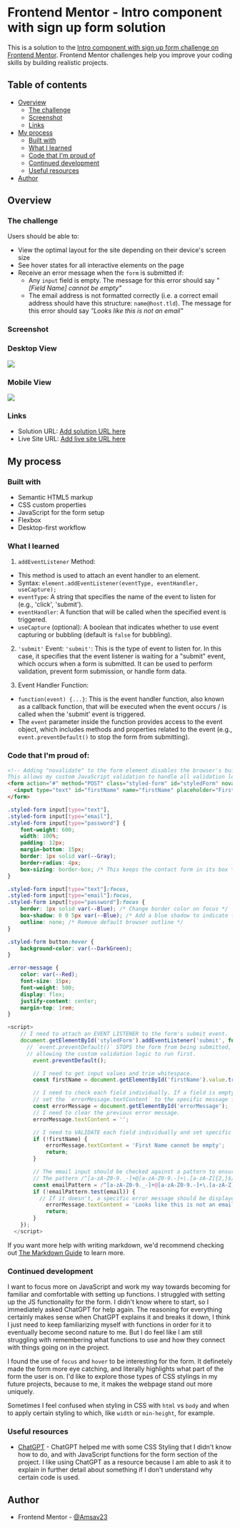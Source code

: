 # Frontend Mentor - Intro component with sign up form solution

This is a solution to the [Intro component with sign up form challenge on Frontend Mentor](https://www.frontendmentor.io/challenges/intro-component-with-signup-form-5cf91bd49edda32581d28fd1). Frontend Mentor challenges help you improve your coding skills by building realistic projects. 

## Table of contents

- [Overview](#overview)
  - [The challenge](#the-challenge)
  - [Screenshot](#screenshot)
  - [Links](#links)
- [My process](#my-process)
  - [Built with](#built-with)
  - [What I learned](#what-i-learned)
  - [Code that I'm proud of](#code-that-im-proud-of)
  - [Continued development](#continued-development)
  - [Useful resources](#useful-resources)
- [Author](#author)


## Overview

### The challenge

Users should be able to:

- View the optimal layout for the site depending on their device's screen size
- See hover states for all interactive elements on the page
- Receive an error message when the `form` is submitted if:
  - Any `input` field is empty. The message for this error should say *"[Field Name] cannot be empty"*
  - The email address is not formatted correctly (i.e. a correct email address should have this structure: `name@host.tld`). The message for this error should say *"Looks like this is not an email"*

### Screenshot

### Desktop View
![](./images/Screenshot-Desktop-View.png)

### Mobile View
![](./images/Screenshot-Mobile-View.png)

### Links

- Solution URL: [Add solution URL here](https://your-solution-url.com)
- Live Site URL: [Add live site URL here](https://your-live-site-url.com)

## My process

### Built with

- Semantic HTML5 markup
- CSS custom properties
- JavaScript for the form setup
- Flexbox
- Desktop-first workflow

### What I learned

1. `addEventListener` Method:
- This method is used to attach an event handler to an element.
- Syntax: `element.addEventListener(eventType, eventHandler, useCapture);`
- `eventType`: A string that specifies the name of the event to listen for (e.g., 'click', 'submit').
- `eventHandler`: A function that will be called when the specified event is triggered.
- `useCapture` (optional): A boolean that indicates whether to use event capturing or bubbling (default is `false` for bubbling).

2. `'submit'` Event:
`'submit'`: This is the type of event to listen for. In this case, it specifies that the event listener is waiting for a "submit" event, which occurs when a form is submitted. It can be used to perform validation, prevent form submission, or handle form data.

3. Event Handler Function:
- `function(event) {...}`: This is the event handler function, also known as a callback function, that will be executed when the event occurs / is called when the 'submit' event is triggered.
- The `event` parameter inside the function provides access to the event object, which includes methods and properties related to the event (e.g., `event.preventDefault()` to stop the form from submitting).


### Code that I'm proud of:

```html
<!-- Adding "novalidate" to the form element disables the browser's built-in form validation.
This allows my custom JavaScript validation to handle all validation logic. -->
<form action="#" method="POST" class="styled-form" id="styledForm" novalidate>
  <input type="text" id="firstName" name="firstName" placeholder="First Name" required>
</form>
```
```css
.styled-form input[type="text"],
.styled-form input[type="email"],
.styled-form input[type="password"] {
    font-weight: 600;
    width: 100%;
    padding: 12px;
    margin-bottom: 15px;
    border: 1px solid var(--Gray);
    border-radius: 4px;
    box-sizing: border-box; /* This keeps the contact form in its box */
}

.styled-form input[type="text"]:focus,
.styled-form input[type="email"]:focus,
.styled-form input[type="password"]:focus {
    border: 1px solid var(--Blue); /* Change border color on focus */
    box-shadow: 0 0 5px var(--Blue); /* Add a blue shadow to indicate focus */
    outline: none; /* Remove default browser outline */
}

.styled-form button:hover {
    background-color: var(--DarkGreen);
}

.error-message {
    color: var(--Red);
    font-size: 15px;
    font-weight: 500;
    display: flex;
    justify-content: center;
    margin-top: 1rem;
}
```
```js
<script>
    // I need to attach an EVENT LISTENER to the form's submit event.
    document.getElementById('styledForm').addEventListener('submit', function(event) {
      // `event.preventDefault()` STOPS the form from being submitted, 
      // allowing the custom validation logic to run first.
        event.preventDefault();

        // I need to get input values and trim whitespace.
        const firstName = document.getElementById('firstName').value.trim();

        // I need to check each field individually. If a field is empty, 
        // set the `errorMessage.textContent` to the specific message for that field.
        const errorMessage = document.getElementById('errorMessage');
        // I need to clear the previous error message.
        errorMessage.textContent = '';

        // I need to VALIDATE each field individually and set specific error messages for each field.
        if (!firstName) {
            errorMessage.textContent = 'First Name cannot be empty';
            return;
        }

        // The email input should be checked against a pattern to ensure it follows the correct format.
        // The pattern /^[a-zA-Z0-9._-]+@[a-zA-Z0-9.-]+\.[a-zA-Z]{2,}$/ ensures the email format is correct.
        const emailPattern = /^[a-zA-Z0-9._-]+@[a-zA-Z0-9.-]+\.[a-zA-Z]{2,}$/;
        if (!emailPattern.test(email)) {
          // If it doesn't, a specific error message should be displayed.
            errorMessage.textContent = 'Looks like this is not an email';
            return;
        }
    });
  </script>
```

If you want more help with writing markdown, we'd recommend checking out [The Markdown Guide](https://www.markdownguide.org/) to learn more.


### Continued development

I want to focus more on JavaScript and work my way towards becoming for familiar and comfortable with setting up functions. I struggled with setting up the JS functionality for the form. I didn't know where to start, so I immediately asked ChatGPT for help again. The reasoning for everything certainly makes sense when ChatGPT explains it and breaks it down, I think I just need to keep familiarizing myself with functions in order for it to eventually become second nature to me. But I do feel like I am still struggling with remembering what functions to use and how they connect with things going on in the project.

I found the use of `focus` and `hover` to be interesting for the form. It definetely made the form more eye catching, and literally highlights what part of the form the user is on. I'd like to explore those types of CSS stylings in my future projects, because to me, it makes the webpage stand out more uniquely.

Sometimes I feel confused when styling in CSS with `html` vs `body` and when to apply certain styling to which, like `width` or `min-height`, for example.

### Useful resources

- [ChatGPT](https://www.example.com) - ChatGPT helped me with some CSS Styling that I didn't know how to do, and with JavaScript functions for the form section of the project. I like using ChatGPT as a resource because I am able to ask it to explain in further detail about something if I don't understand why certain code is used.

## Author

- Frontend Mentor - [@Amsav23](https://www.frontendmentor.io/profile/Amsav23)